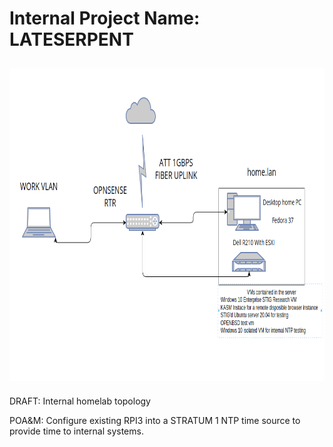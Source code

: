 # Internal Project Name: LATESERPENT

<img src="topo.png" align="center" height="500px" vspace="10px">

DRAFT: Internal homelab topology


POA&M:
Configure existing RPI3 into a STRATUM 1 NTP time source to provide time to internal systems. 
